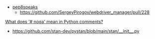 - [pep8speaks](https://github.com/OrkoHunter/pep8speaks)
  - https://github.com/SergeyPirogov/webdriver_manager/pull/228

[What does '# noqa' mean in Python comments?](https://stackoverflow.com/questions/45346575/what-does-noqa-mean-in-python-comments)

- https://github.com/stan-dev/pystan/blob/main/stan/__init__.py
